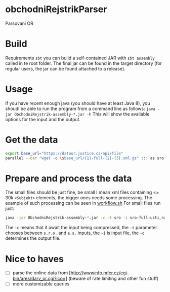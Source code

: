 # obchodniRejstrikParser
Parsovani OR 

# Build
Requirements `sbt`
you can build a self-contained JAR with `sbt assembly` called in te root folder. 
The final jar can be found in the target directory (for regular users, the jar can be found attached to a release).

# Usage
If you have recent enough java (you should have at least Java 8), you shoudl be able to run the program from a command line
as follows:
`java -jar ObchodniRejstrik-assembly-*.jar -h`
This will show the available options for the input and the output. 

# Get the data
```bash
export base_url="https://dataor.justice.cz/api/file"
parallel --bar "wget -q \$base_url/{1}-full-{2}-{3}.xml.gz" ::: as sro ::: praha ceske_budejovice plzen usti_nad_labem hradec_kralove brno ostrava ::: $(seq 2005 2021)
``` 

# Prepare and process the data
The small files should be just fine, be small I mean xml files containing <= 30k `<Subjekt>` elements, the bigger ones needs some processing.
The example of such processing can be seen in [workflow.sh](workflow.sh)
For small files run just:
```bash
java -jar ObchodniRejstrik-assembly-*.jar -c -t sro -i sro-full-usti_nad_labem-2015.xml.gz -o  sro-full-usti_nad_labem-2015.tsv
```
The `-c` means that it await the input being compressed, the `-t` parameter chooses between `s.r.o.` and `a.s.` inputs, the `-i` is input file,
the `-o` determines the output file. 

# Nice to haves
- [ ] parse the online data from [http://wwwinfo.mfcr.cz/cgi-bin/ares/darv_or.cgi?ico=] (beware of rate limiting and other fun stuff)
- [ ] more customizable queries